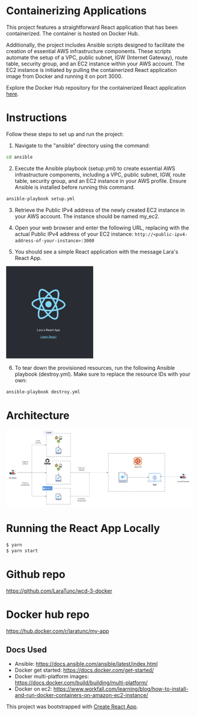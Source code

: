 # Containerizing Applications

This project features a straightforward React application that has been containerized. The container is hosted on Docker Hub.

Additionally, the project includes Ansible scripts designed to facilitate the creation of essential AWS infrastructure components. These scripts automate the setup of a VPC, public subnet, IGW (Internet Gateway), route table, security group, and an EC2 instance within your AWS account. The EC2 instance is initiated by pulling the containerized React application image from Docker and running it on port 3000.

Explore the Docker Hub repository for the containerized React application [here](https://hub.docker.com/r/laratunc/my-app).

# Instructions

Follow these steps to set up and run the project:

1. Navigate to the "ansible" directory using the command:

```sh
cd ansible
```

2. Execute the Ansible playbook (setup.yml) to create essential AWS infrastructure components, including a VPC, public subnet, IGW, route table, security group, and an EC2 instance in your AWS profile. Ensure Ansible is installed before running this command.

```sh
ansible-playbook setup.yml
```

3. Retrieve the Public IPv4 address of the newly created EC2 instance in your AWS account. The instance should be named my_ec2.

4. Open your web browser and enter the following URL, replacing <public-ipv4-address-of-your-instance> with the actual Public IPv4 address of your EC2 instance:
   `http://<public-ipv4-address-of-your-instance>:3000`

5. You should see a simple React application with the message Lara's React App.

<img src="/public/app_screenshot.png" height=250>

6. To tear down the provisioned resources, run the following Ansible playbook (destroy.yml). Make sure to replace the resource IDs with your own:

```sh
ansible-playbook destroy.yml
```

# Architecture

![architecture](public/architecture.png)

# Running the React App Locally

```sh
$ yarn
$ yarn start
```

# Github repo

https://github.com/LaraTunc/wcd-3-docker

# Docker hub repo

https://hub.docker.com/r/laratunc/my-app

## Docs Used

- Ansible: https://docs.ansible.com/ansible/latest/index.html
- Docker get started: https://docs.docker.com/get-started/
- Docker multi-platform images: https://docs.docker.com/build/building/multi-platform/
- Docker on ec2: https://www.workfall.com/learning/blog/how-to-install-and-run-docker-containers-on-amazon-ec2-instance/

This project was bootstrapped with [Create React App](https://github.com/facebook/create-react-app).

